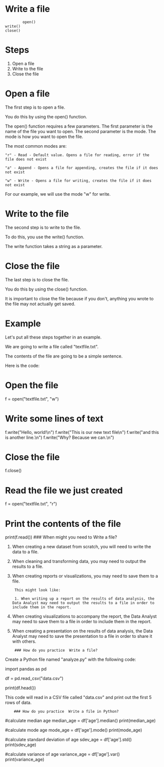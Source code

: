 #  Write a file
            open()
    write()
    close()

# Steps

1. Open a file
2. Write to the file
3. Close the file

# Open a file

The first step is to open a file. 

You do this by using the 
open()
function.

The 
open()
function requires a few parameters. The first parameter is the name of the file you want to open. The second parameter is the mode. The mode is how you want to open the file.

The most common modes are:

    "r" - Read - Default value. Opens a file for reading, error if the file does not exist

    "a" - Append - Opens a file for appending, creates the file if it does not exist

    "w" - Write - Opens a file for writing, creates the file if it does not exist

For our example, we will use the mode 
"w"
for write.

# Write to the file

The second step is to write to the file.

To do this, you use the 
write()
function.

The write function takes a string as a parameter.

# Close the file

The last step is to close the file.

You do this by using the 
close()
function.

It is important to close the file because if you don't, anything you wrote to the file may not actually get saved.

# Example

Let's put all these steps together in an example.

We are going to write a file called 
"textfile.txt".

The contents of the file are going to be a simple sentence.

Here is the code:

# Open the file

f = open("textfile.txt", "w")

# Write some lines of text

f.write("Hello, world!\n")
f.write("This is our new text file\n")
f.write("and this is another line.\n")
f.write("Why? Because we can.\n")

# Close the file

f.close()

# Read the file we just created

f = open("textfile.txt", "r")

# Print the contents of the file

print(f.read())
        ### When might you need to  Write a file?
        
1. When creating a new dataset from scratch, you will need to write the data to a file.
2. When cleaning and transforming data, you may need to output the results to a file.
3. When creating reports or visualizations, you may need to save them to a file.

        This might look like:

        1. When writing up a report on the results of data analysis, the Data Analyst may need to output the results to a file in order to include them in the report.
2. When creating visualizations to accompany the report, the Data Analyst may need to save them to a file in order to include them in the report.
3. When creating a presentation on the results of data analysis, the Data Analyst may need to save the presentation to a file in order to share it with others.

        ### How do you practice  Write a file?
        
Create a Python file named "analyze.py" with the following code:

import pandas as pd

df = pd.read_csv("data.csv")

print(df.head())

This code will read in a CSV file called "data.csv" and print out the first 5 rows of data.

        ### How do you practice  Write a file in Python?
        

#calculate median age
median_age = df['age'].median()
print(median_age)

#calculate mode age
mode_age = df['age'].mode()
print(mode_age)

#calculate standard deviation of age
sdev_age = df['age'].std()
print(sdev_age)

#calculate variance of age
variance_age = df['age'].var()
print(variance_age)
        